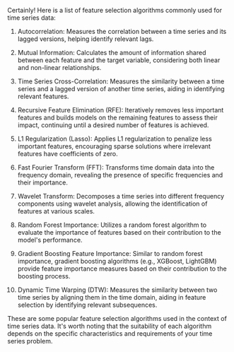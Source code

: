 Certainly! Here is a list of feature selection algorithms commonly used for time series data:

1. Autocorrelation: Measures the correlation between a time series and its lagged versions, helping identify relevant lags.

2. Mutual Information: Calculates the amount of information shared between each feature and the target variable, considering both linear and non-linear relationships.

3. Time Series Cross-Correlation: Measures the similarity between a time series and a lagged version of another time series, aiding in identifying relevant features.

4. Recursive Feature Elimination (RFE): Iteratively removes less important features and builds models on the remaining features to assess their impact, continuing until a desired number of features is achieved.

5. L1 Regularization (Lasso): Applies L1 regularization to penalize less important features, encouraging sparse solutions where irrelevant features have coefficients of zero.

6. Fast Fourier Transform (FFT): Transforms time domain data into the frequency domain, revealing the presence of specific frequencies and their importance.

7. Wavelet Transform: Decomposes a time series into different frequency components using wavelet analysis, allowing the identification of features at various scales.

8. Random Forest Importance: Utilizes a random forest algorithm to evaluate the importance of features based on their contribution to the model's performance.

9. Gradient Boosting Feature Importance: Similar to random forest importance, gradient boosting algorithms (e.g., XGBoost, LightGBM) provide feature importance measures based on their contribution to the boosting process.

10. Dynamic Time Warping (DTW): Measures the similarity between two time series by aligning them in the time domain, aiding in feature selection by identifying relevant subsequences.

These are some popular feature selection algorithms used in the context of time series data. It's worth noting that the suitability of each algorithm depends on the specific characteristics and requirements of your time series problem.